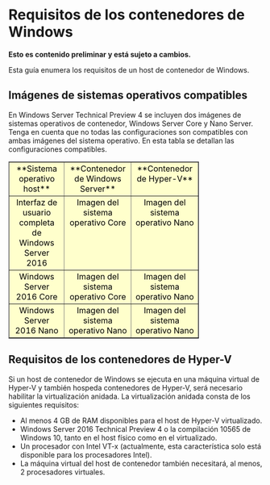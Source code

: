 # Requisitos de los contenedores de Windows

**Esto es contenido preliminar y está sujeto a cambios.**

Esta guía enumera los requisitos de un host de contenedor de Windows.

## Imágenes de sistemas operativos compatibles

En Windows Server Technical Preview 4 se incluyen dos imágenes de sistemas operativos de contenedor, Windows Server Core y Nano Server. Tenga en cuenta que no todas las configuraciones son compatibles con ambas imágenes del sistema operativo. En esta tabla se detallan las configuraciones compatibles.

<table border="1" style="background-color:FFFFCC;border-collapse:collapse;border:1px solid FFCC00;color:000000;width:75%" cellpadding="5" cellspacing="5">
<tr valign="top">
<td><center>**Sistema operativo host**</center></td>
<td><center>**Contenedor de Windows Server**</center></td>
<td><center>**Contenedor de Hyper-V**</center></td>
</tr>
<tr valign="top">
<td><center>Interfaz de usuario completa de Windows Server 2016</center></td>
<td><center>Imagen del sistema operativo Core</center></td>
<td><center>Imagen del sistema operativo Nano</center></td>
</tr>
<tr valign="top">
<td><center>Windows Server 2016 Core</center></td>
<td><center>Imagen del sistema operativo Core</center></td>
<td><center> Imagen del sistema operativo Nano</center></td>
</tr>
<tr valign="top">
<td><center>Windows Server 2016 Nano</center></td>
<td><center> Imagen del sistema operativo Nano</center></td>
<td><center>Imagen del sistema operativo Nano</center></td>
</tr>
</table>

## Requisitos de los contenedores de Hyper-V

Si un host de contenedor de Windows se ejecuta en una máquina virtual de Hyper-V y también hospeda contenedores de Hyper-V, será necesario habilitar la virtualización anidada. La virtualización anidada consta de los siguientes requisitos:

- Al menos 4 GB de RAM disponibles para el host de Hyper-V virtualizado.
- Windows Server 2016 Technical Preview 4 o la compilación 10565 de Windows 10, tanto en el host físico como en el virtualizado.
- Un procesador con Intel VT-x (actualmente, esta característica solo está disponible para los procesadores Intel).
- La máquina virtual del host de contenedor también necesitará, al menos, 2 procesadores virtuales.





